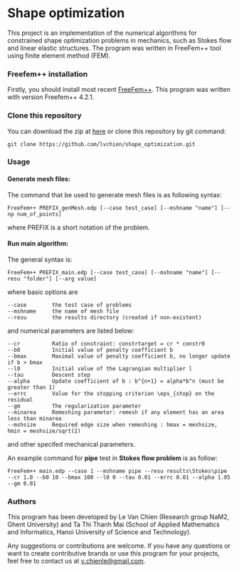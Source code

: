 # Shape optimization
This project is an implementation of the numerical algorithms for constrained shape optimization problems in mechanics, such as Stokes flow and linear elastic structures. The program was written in FreeFem++ tool using finite element method (FEM).

### Freefem++ installation
Firstly, you should install most recent [FreeFem++](https://freefem.org/). This program was written with version Freefem++ 4.2.1. 

### Clone this repository
You can download the zip at [here](https://github.com/lvchien/shape_optimization/archive/master.zip) or clone this repository by git command:
```
git clone https://github.com/lvchien/shape_optimization.git
```

### Usage
#### Generate mesh files:
The command that be used to generate mesh files is as following syntax:
```
FreeFem++ PREFIX_genMesh.edp [--case test_case] [--mshname "name"] [--np num_of_points] 
```
where PREFIX is a short notation of the problem.
#### Run main algorithm:
The general syntax is:
```
FreeFem++ PREFIX_main.edp [--case test_case] [--mshname "name"] [--resu "folder"] [--arg value]
```
where basic options are
```
--case        the test case of problems
--mshname     the name of mesh file
--resu        the results directory (created if non-existent)
```
and numerical parameters are listed below:
```
--cr          Ratio of constraint: constrtarget = cr * constr0
--b0          Initial value of penalty coefficient b
--bmax        Maximal value of penalty coefficient b, no longer update if b > bmax
--l0          Initial value of the Lagrangian multiplier l
--tau         Descent step
--alpha       Update coefficient of b : b^{n+1} = alpha*b^n (must be greater than 1)
--errc        Value for the stopping criterion \eps_{stop} on the residual
--gm          The regularization parameter
--minarea     Remeshing parameter: remesh if any element has an area less than minarea
--mshsize     Required edge size when remeshing : hmax = meshsize, hmin = meshsize/sqrt(2)
```
and other specifed mechanical parameters.

An example command for **pipe** test in **Stokes flow problem** is as follow:
```
FreeFem++ main.edp --case 1 --mshname pipe --resu results\Stokes\pipe --cr 1.0 --b0 10 --bmax 100 --l0 0 --tau 0.01 --errc 0.01 --alpha 1.05 --gm 0.01
```

### Authors
This program has been developed by Le Van Chien (Research group NaM2, Ghent University) and Ta Thi Thanh Mai (School of Applied Mathematics and Informatics, Hanoi University of Science and Technology).

Any suggestions or contributions are welcome. If you have any questions or want to create contributive brands or use this program for your projects, feel free to contact us at v.chienle@gmail.com.
